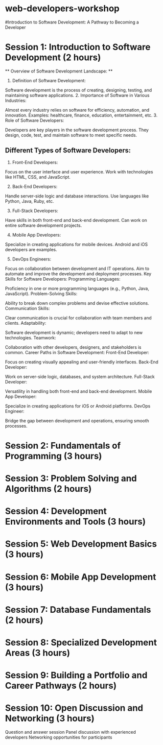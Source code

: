# web-developers-workshop
#Introduction to Software Development: A Pathway to Becoming a Developer
# Session 1: Introduction to Software Development (2 hours)

** Overview of Software Development Landscape: **
1. Definition of Software Development:

Software development is the process of creating, designing, testing, and maintaining software applications.
2. Importance of Software in Various Industries:

Almost every industry relies on software for efficiency, automation, and innovation.
Examples: healthcare, finance, education, entertainment, etc.
3. Role of Software Developers:

Developers are key players in the software development process.
They design, code, test, and maintain software to meet specific needs.

## Different Types of Software Developers:
1. Front-End Developers:

Focus on the user interface and user experience.
Work with technologies like HTML, CSS, and JavaScript.

2. Back-End Developers:

Handle server-side logic and database interactions.
Use languages like Python, Java, Ruby, etc.

3. Full-Stack Developers:

Have skills in both front-end and back-end development.
Can work on entire software development projects.

4. Mobile App Developers:

Specialize in creating applications for mobile devices.
Android and iOS developers are examples.

5. DevOps Engineers:

Focus on collaboration between development and IT operations.
Aim to automate and improve the development and deployment processes.
Key Skills for Software Developers:
Programming Languages:

Proficiency in one or more programming languages (e.g., Python, Java, JavaScript).
Problem-Solving Skills:

Ability to break down complex problems and devise effective solutions.
Communication Skills:

Clear communication is crucial for collaboration with team members and clients.
Adaptability:

Software development is dynamic; developers need to adapt to new technologies.
Teamwork:

Collaboration with other developers, designers, and stakeholders is common.
Career Paths in Software Development:
Front-End Developer:

Focus on creating visually appealing and user-friendly interfaces.
Back-End Developer:

Work on server-side logic, databases, and system architecture.
Full-Stack Developer:

Versatility in handling both front-end and back-end development.
Mobile App Developer:

Specialize in creating applications for iOS or Android platforms.
DevOps Engineer:

Bridge the gap between development and operations, ensuring smooth processes.



# Session 2: Fundamentals of Programming (3 hours)



# Session 3: Problem Solving and Algorithms (2 hours)


# Session 4: Development Environments and Tools (3 hours)


# Session 5: Web Development Basics (3 hours)



# Session 6: Mobile App Development (3 hours)



# Session 7: Database Fundamentals (2 hours)



# Session 8: Specialized Development Areas (3 hours)



# Session 9: Building a Portfolio and Career Pathways (2 hours)


# Session 10: Open Discussion and Networking (3 hours)
Question and answer session
Panel discussion with experienced developers
Networking opportunities for participants
